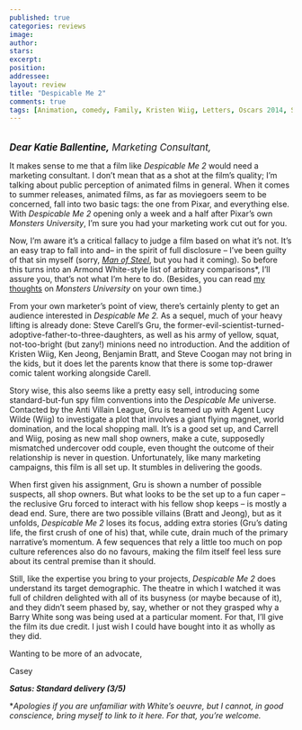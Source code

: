 ```yaml
---
published: true
categories: reviews
image:
author: 
stars: 
excerpt: 
position: 
addressee: 
layout: review
title: "Despicable Me 2"
comments: true
tags: [Animation, comedy, Family, Kristen Wiig, Letters, Oscars 2014, Steve Carrell]
---
```

<div><p><span style="font-size:120%;"><strong><em><br /><span class="full-image-block ssNonEditable"><span><a href="/letters/2013/7/5/despicable-me-2.html"><img src="http://static.squarespace.com/static/5005f6bcc4aa41161b33e89e/5329cf1fe4b07c068ebf74de/5329cf1fe4b07c068ebf7873/1373040408933/despicable-me-2.jpg" alt="" /></a></span></span>Dear Katie Ballentine,</em></strong><em> Marketing Consultant,</em></span></p>
<p>It makes sense to me that a film like <em>Despicable Me 2</em> would need a marketing consultant. I don&rsquo;t mean that as a shot at the film&rsquo;s quality; I&rsquo;m talking about public perception of animated films in general. When it comes to summer releases, animated films, as far as moviegoers seem to be concerned, fall into two basic tags: the one from Pixar, and everything else. With <em>Despicable Me 2</em> opening only a week and a half after Pixar&rsquo;s own <em>Monsters University</em>, I&rsquo;m sure you had your marketing work cut out for you.&nbsp;</p>
<p>Now, I&rsquo;m aware it&rsquo;s a critical fallacy to judge a film based on what it&rsquo;s not. It&rsquo;s an easy trap to fall into and&ndash; in the spirit of full disclosure &ndash; I&rsquo;ve been guilty of that sin myself (sorry, <a href="/letters/2013/6/14/man-of-steel.html"><em>Man of Steel</em></a>, but you had it coming). So before this turns into an Armond White-style list of arbitrary comparisons*, I&rsquo;ll assure you, that&rsquo;s not what I&rsquo;m here to do. (Besides, you can read <a href="/letters/2013/6/21/monsters-university.html">my thoughts</a> on <em>Monsters University</em> on your own time.)</p>
<p>From your own marketer&rsquo;s point of view, there&rsquo;s certainly plenty to get an audience interested in <em>Despicable Me 2.</em> As a sequel, much of your heavy lifting is already done: Steve Carell&rsquo;s Gru, the former-evil-scientist-turned-adoptive-father-to-three-daughters, as well as his army of yellow, squat, not-too-bright (but zany!) minions need no introduction. And the addition of Kristen Wiig, Ken Jeong, Benjamin Bratt, and Steve Coogan may not bring in the kids, but it does let the parents know that there is some top-drawer comic talent working alongside Carell.&nbsp;</p>
<p>Story wise, this also seems like a pretty easy sell, introducing some standard-but-fun spy film conventions into the <em>Despicable Me </em>universe. Contacted by the Anti Villain League, Gru is teamed up with Agent Lucy Wilde (Wiig) to investigate a plot that involves a giant flying magnet, world domination, and the local shopping mall. It&rsquo;s is a good set up, and Carrell and Wiig, posing as new mall shop owners, make a cute, supposedly mismatched undercover odd couple, even thought the outcome of their relationship is never in question. Unfortunately, like many marketing campaigns, this film is all set up. It stumbles in delivering the goods.</p>
<p>When first given his assignment, Gru is shown a number of possible suspects, all shop owners. But what looks to be the set up to a fun caper &ndash; the reclusive Gru forced to interact with his fellow shop keeps &ndash; is mostly a dead end. Sure, there are two possible villains (Bratt and Jeong), but as it unfolds, <em>Despicable Me 2</em> loses its focus, adding extra stories (Gru&rsquo;s dating life, the first crush of one of his) that, while cute, drain much of the primary narrative&rsquo;s momentum. A few sequences that rely a little too much on pop culture references also do no favours, making the film itself feel less sure about its central premise than it should.&nbsp;</p>
<p>Still, like the expertise you bring to your projects, <em>Despicable Me 2</em> does understand its target demographic. The theatre in which I watched it was full of children delighted with all of its busyness (or maybe because of it), and they didn&rsquo;t seem phased by, say, whether or not they grasped why a Barry White song was being used at a particular moment. For that, I&rsquo;ll give the film its due credit. I just wish I could have bought into it as wholly as they did.</p>
<p>Wanting to be more of an advocate,</p>
<p>Casey</p>
<p><strong><em>Satus: Standard delivery (3/5)</em></strong></p>
<p>*<em>Apologies if you are unfamiliar with White&rsquo;s oeuvre, but I cannot, in good conscience, bring myself to link to it here. For that, you&rsquo;re welcome.</em></p></div>
